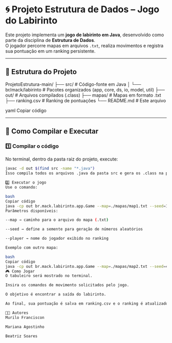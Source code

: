 # 🌀 Projeto Estrutura de Dados – Jogo do Labirinto

Este projeto implementa um **jogo de labirinto em Java**, desenvolvido como parte da disciplina de **Estrutura de Dados**.  
O jogador percorre mapas em arquivos `.txt`, realiza movimentos e registra sua pontuação em um ranking persistente.

---

## 📂 Estrutura do Projeto

ProjetoEstrutura-main/
├── src/ # Código-fonte em Java
│ └── br/mack/labirinto # Pacotes organizados (app, core, ds, io, model, util)
├── out/ # Arquivos compilados (.class)
├── mapas/ # Mapas em formato .txt
├── ranking.csv # Ranking de pontuações
└── README.md # Este arquivo

yaml
Copiar código

---

## 🚀 Como Compilar e Executar

### 1️⃣ Compilar o código
No terminal, dentro da pasta raiz do projeto, execute:

```bash
javac -d out $(find src -name "*.java")
Isso compila todos os arquivos .java da pasta src e gera os .class na pasta out/.

2️⃣ Executar o jogo
Use o comando:

bash
Copiar código
java -cp out br.mack.labirinto.app.Game --map=./mapas/map1.txt --seed=123 --player=Jogador
Parâmetros disponíveis:

--map → caminho para o arquivo do mapa (.txt)

--seed → define a semente para geração de números aleatórios

--player → nome do jogador exibido no ranking

Exemplo com outro mapa:

bash
Copiar código
java -cp out br.mack.labirinto.app.Game --map=./mapas/map2.txt --seed=42 --player=Beatriz
🎮 Como Jogar
O tabuleiro será mostrado no terminal.

Insira os comandos de movimento solicitados pelo jogo.

O objetivo é encontrar a saída do labirinto.

Ao final, sua pontuação é salva em ranking.csv e o ranking é atualizado automaticamente.

👨‍💻 Autores
Murilo Franciscon

Mariana Agostinho 

Beatriz Soares
